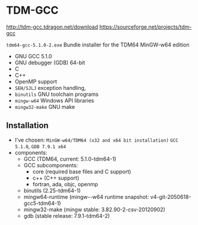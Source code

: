 # TDM-GCC

http://tdm-gcc.tdragon.net/download
https://sourceforge.net/projects/tdm-gcc


`tdm64-gcc-5.1.0-2.exe`
Bundle installer for the TDM64 MinGW-w64 edition
- GNU GCC 5.1.0
- GNU debugger (GDB) 64-bit
- C
- C++
- OpenMP support
- `SEH/SJLJ` exception handling, 
- `binutils` GNU toolchain programs
- `mingw-w64` Windows API libraries
- `mingw32-make` GNU make

## Installation

- I've chosen: `MinGW-w64/TDM64 (x32 and x64 bit installation)`
  `GCC 5.1.0`, `GDB 7.9.1 x64`
- components:
  - GCC (TDM64, current: 5.1.0-tdm64-1)
  - GCC subcomponents:
    - core (required base files and C support)
    - c++ (C++ support)
    - fortran, ada, objc, openmp
  - binutils (2.25-tdm64-1)
  - mingw64-runtime (mingw--w64 runtime snapshot: v4-git-2050618-gcc5-tdm64-1)
  - mingw32-make (mingw stable: 3.82.90-2-csv-20120902)
  - gdb (stable release: 7.9.1-tdm64-2)
  